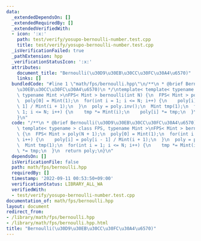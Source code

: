 ```yaml
---
data:
  _extendedDependsOn: []
  _extendedRequiredBy: []
  _extendedVerifiedWith:
  - icon: ':x:'
    path: test/verify/yosupo-bernoulli-number.test.cpp
    title: test/verify/yosupo-bernoulli-number.test.cpp
  _isVerificationFailed: true
  _pathExtension: hpp
  _verificationStatusIcon: ':x:'
  attributes:
    document_title: "Bernoulli(\u30D9\u30EB\u30CC\u30FC\u30A4\u6570)"
    links: []
  bundledCode: "#line 1 \"math/fps/bernoulli.hpp\"\n/**\n * @brief Bernoulli(\u30D9\
    \u30EB\u30CC\u30FC\u30A4\u6570)\n */\ntemplate< template< typename > class FPS,\
    \ typename Mint >\nFPS< Mint > bernoulli(int N) {\n  FPS< Mint > poly(N + 1);\n\
    \  poly[0] = Mint(1);\n  for(int i = 1; i <= N; i++) {\n    poly[i] = poly[i -\
    \ 1] / Mint(i + 1);\n  }\n  poly = poly.inv();\n  Mint tmp(1);\n  for(int i =\
    \ 1; i <= N; i++) {\n    tmp *= Mint(i);\n    poly[i] *= tmp;\n  }\n  return poly;\n\
    }\n"
  code: "/**\n * @brief Bernoulli(\u30D9\u30EB\u30CC\u30FC\u30A4\u6570)\n */\ntemplate<\
    \ template< typename > class FPS, typename Mint >\nFPS< Mint > bernoulli(int N)\
    \ {\n  FPS< Mint > poly(N + 1);\n  poly[0] = Mint(1);\n  for(int i = 1; i <= N;\
    \ i++) {\n    poly[i] = poly[i - 1] / Mint(i + 1);\n  }\n  poly = poly.inv();\n\
    \  Mint tmp(1);\n  for(int i = 1; i <= N; i++) {\n    tmp *= Mint(i);\n    poly[i]\
    \ *= tmp;\n  }\n  return poly;\n}\n"
  dependsOn: []
  isVerificationFile: false
  path: math/fps/bernoulli.hpp
  requiredBy: []
  timestamp: '2022-09-11 00:53:50+09:00'
  verificationStatus: LIBRARY_ALL_WA
  verifiedWith:
  - test/verify/yosupo-bernoulli-number.test.cpp
documentation_of: math/fps/bernoulli.hpp
layout: document
redirect_from:
- /library/math/fps/bernoulli.hpp
- /library/math/fps/bernoulli.hpp.html
title: "Bernoulli(\u30D9\u30EB\u30CC\u30FC\u30A4\u6570)"
---
```

